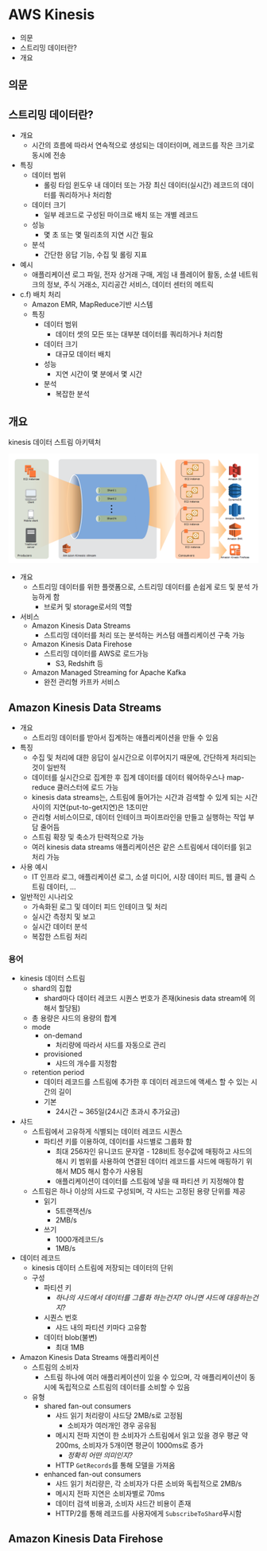 # AWS Kinesis

- 의문
- 스트리밍 데이터란?
- 개요

## 의문

## 스트리밍 데이터란?

- 개요
  - 시간의 흐름에 따라서 연속적으로 생성되는 데이터이며, 레코드를 작은 크기로 동시에 전송
- 특징
  - 데이터 범위
    - 롤링 타임 윈도우 내 데이터 또는 가장 최신 데이터(실시간) 레코드의 데이터를 쿼리하거나 처리함
  - 데이터 크기
    - 일부 레코드로 구성된 마이크로 배치 또는 개별 레코드
  - 성능
    - 몇 초 또는 몇 밀리초의 지연 시간 필요
  - 분석
    - 간단한 응답 기능, 수집 및 롤링 지표
- 예시
  - 애플리케이션 로그 파일, 전자 상거래 구매, 게임 내 플레이어 활동, 소셜 네트워크의 정보, 주식 거래소, 지리공간 서비스, 데이터 센터의 메트릭
- c.f) 배치 처리
  - Amazon EMR, MapReduce기반 시스템
  - 특징
    - 데이터 범위
      - 데이터 셋의 모든 또는 대부분 데이터를 쿼리하거나 처리함
    - 데이터 크기
      - 대규모 데이터 배치
    - 성능
      - 지연 시간이 몇 분에서 몇 시간
    - 분석
      - 복잡한 분석

## 개요

kinesis 데이터 스트림 아키텍처

![](./images/kinesis/architecture1.png)

- 개요
  - 스트리밍 데이터를 위한 플랫폼으로, 스트리밍 데이터를 손쉽게 로드 및 분석 가능하게 함
    - 브로커 및 storage로서의 역할
- 서비스
  - Amazon Kinesis Data Streams
    - 스트리밍 데이터를 처리 또는 분석하는 커스텀 애플리케이션 구축 가능
  - Amazon Kinesis Data Firehose
    - 스트리밍 데이터를 AWS로 로드가능
      - S3, Redshift 등
  - Amazon Managed Streaming for Apache Kafka
    - 완전 관리형 카프카 서비스

## Amazon Kinesis Data Streams

- 개요
  - 스트리밍 데이터를 받아서 집계하는 애플리케이션을 만들 수 있음
- 특징
  - 수집 및 처리에 대한 응답이 실시간으로 이루어지기 때문에, 간단하게 처리되는 것이 일반적
  - 데이터를 실시간으로 집계한 후 집계 데이터를 데이터 웨어하우스나 map-reduce 클러스터에 로드 가능
  - kinesis data streams는, 스트림에 들어가는 시간과 검색할 수 있게 되는 시간 사이의 지연(put-to-get지연)은 1초미만
  - 관리형 서비스이므로, 데이터 인테이크 파이프라인을 만들고 실행하는 작업 부담 줄어듬
  - 스트림 확장 및 축소가 탄력적으로 가능
  - 여러 kinesis data streams 애플리케이션은 같은 스트림에서 데이터를 읽고 처리 가능
- 사용 예시
  - IT 인프라 로그, 애플리케이션 로그, 소셜 미디어, 시장 데이터 피드, 웹 클릭 스트림 데이터, ...
- 일반적인 시나리오
  - 가속화된 로그 및 데이터 피드 인테이크 및 처리
  - 실시간 측정치 및 보고
  - 실시간 데이터 분석
  - 복잡한 스트림 처리

### 용어

- kinesis 데이터 스트림
  - shard의 집합
    - shard마다 데이터 레코드 시퀀스 번호가 존재(kinesis data stream에 의해서 할당됨)
  - 총 용량은 샤드의 용량의 합계
  - mode
    - on-demand
      - 처리량에 따라서 샤드를 자동으로 관리
    - provisioned
      - 샤드의 개수를 지정함
  - retention period
    - 데이터 레코드를 스트림에 추가한 후 데이터 레코드에 액세스 할 수 있는 시간의 길이
    - 기본
      - 24시간 ~ 365일(24시간 초과시 추가요금)
- 샤드
  - 스트림에서 고유하게 식별되는 데이터 레코드 시퀀스
    - 파티션 키를 이용하여, 데이터를 샤드별로 그룹화 함
      - 최대 256자인 유니코드 문자열 - 128비트 정수값에 매핑하고 샤드의 해시 키 범위를 사용하여 연결된 데이터 레코드를 샤드에 매핑하기 위해서 MD5 해시 함수가 사용됨
      - 애플리케이션이 데이터를 스트림에 넣을 때 파티션 키 지정해야 함
  - 스트림은 하나 이상의 샤드로 구성되며, 각 샤드는 고정된 용량 단위를 제공
    - 읽기
      - 5트랜잭션/s
      - 2MB/s
    - 쓰기
      - 1000개레코드/s
      - 1MB/s
- 데이터 레코드
  - kinesis 데이터 스트림에 저장되는 데이터의 단위
  - 구성
    - 파티션 키
      - *하나의 샤드에서 데이터를 그룹화 하는건지? 아니면 샤드에 대응하는건지?*
    - 시퀀스 번호
      - 샤드 내의 파티션 키마다 고유함
    - 데이터 blob(불변)
      - 최대 1MB
- Amazon Kinesis Data Streams 애플리케이션
  - 스트림의 소비자
    - 스트림 하나에 여러 애플리케이션이 있을 수 있으며, 각 애플리케이션이 동시에 독립적으로 스트림의 데이터를 소비할 수 있음
  - 유형
    - shared fan-out consumers
      - 샤드 읽기 처리량이 샤드당 2MB/s로 고정됨
        - 소비자가 여러개인 경우 공유됨
      - 메시지 전파 지연이 한 소비자가 스트림에서 읽고 있을 경우 평균 약 200ms, 소비자가 5개이면 평균이 1000ms로 증가
        - *정확히 어떤 의미인지?*
      - HTTP `GetRecords`를 통해 모델을 가져옴
    - enhanced fan-out consumers
      - 샤드 읽기 처리량은, 각 소비자가 다른 소비와 독립적으로 2MB/s
      - 메시지 전파 지연은 소비자별로 70ms
      - 데이터 검색 비용과, 소비자 샤드간 비용이 존재
      - HTTP/2를 통해 레코드를 사용자에게 `SubscribeToShard`푸시함

## Amazon Kinesis Data Firehose
